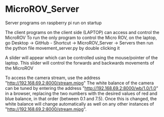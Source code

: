 # MicroROV_Server

Server programs on raspberry pi run on startup

The client programs on the client side (LAPTOP) can access and control the MicroROV
To run the only program to control the Micro ROV, on the laptop, go Desktop -> GitHub - Shortcut -> MicroROV_Server -> Servers
then run the python file movement_server.py by double clicking it

A slider will appear which can be controlled using the mouse/pointer of the laptop.  This slider will control the forwards and backwards movements of the MicroROV

To access the camera stream, use the address "http://192.168.69.2:8000/stream.mjpg"
The white balance of the camera can be tuned by entering the address "http://192.168.69.2:8000/wb/1.0/1.0" in a browser, replacing the two numbers with the desired values of red and blue balance, in that order (between 0.1 and 7.5).  Once this is changed, the white balance will change automatically as well on any other instances of "http://192.168.69.2:8000/stream.mjpg".
